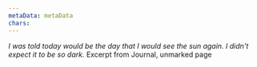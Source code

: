 ```yaml
---
metaData: metaData
chars: 
---
```


*I was told today would be the day that I would see the sun again. I didn't expect it to be so dark.*
Excerpt from Journal, unmarked page
